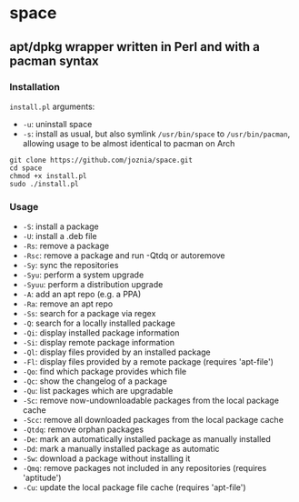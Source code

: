 # space
## apt/dpkg wrapper written in Perl and with a pacman syntax
### Installation
`install.pl` arguments:
* `-u`: uninstall space
* `-s`: install as usual, but also symlink `/usr/bin/space` to `/usr/bin/pacman`, allowing usage to be almost identical to pacman on Arch
~~~
git clone https://github.com/joznia/space.git
cd space
chmod +x install.pl
sudo ./install.pl
~~~
### Usage
* `-S`: install a package
* `-U`: install a .deb file
* `-Rs`: remove a package
* `-Rsc`: remove a package and run -Qtdq or autoremove
* `-Sy`: sync the repositories
* `-Syu`: perform a system upgrade
* `-Syuu`: perform a distribution upgrade
* `-A`: add an apt repo (e.g. a PPA)
* `-Ra`: remove an apt repo
* `-Ss`: search for a package via regex
* `-Q`: search for a locally installed package
* `-Qi`: display installed package information
* `-Si`: display remote package information
* `-Ql`: display files provided by an installed package
* `-Fl`: display files provided by a remote package (requires 'apt-file')
* `-Qo`: find which package provides which file
* `-Qc`: show the changelog of a package
* `-Qu`: list packages which are upgradable
* `-Sc`: remove now-undownloadable packages from the local package cache
* `-Scc`: remove all downloaded packages from the local package cache
* `-Qtdq`: remove orphan packages
* `-De`: mark an automatically installed package as manually installed
* `-Dd`: mark a manually installed package as automatic
* `-Sw`: download a package without installing it
* `-Qmq`: remove packages not included in any repositories (requires 'aptitude')
* `-Cu`: update the local package file cache (requires 'apt-file')


